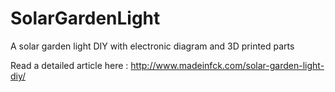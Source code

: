 # SolarGardenLight
A solar garden light DIY with electronic diagram and 3D printed parts

Read a detailed article here : 
http://www.madeinfck.com/solar-garden-light-diy/
